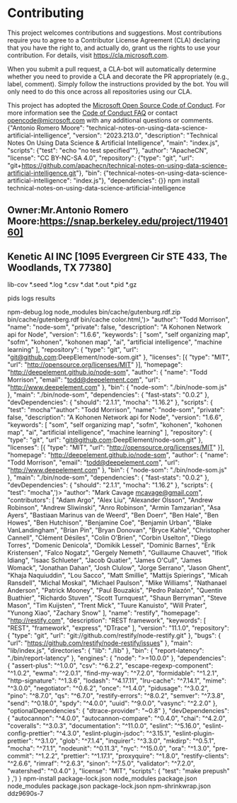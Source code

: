 # Contributing
This project welcomes contributions and suggestions.  Most contributions require you to agree to a
Contributor License Agreement (CLA) declaring that you have the right to, and actually do, grant us
the rights to use your contribution. For details, visit https://cla.microsoft.com.

When you submit a pull request, a CLA-bot will automatically determine whether you need to provide
a CLA and decorate the PR appropriately (e.g., label, comment). Simply follow the instructions
provided by the bot. You will only need to do this once across all repositories using our CLA.

This project has adopted the [Microsoft Open Source Code of Conduct](https://opensource.microsoft.com/codeofconduct/).
For more information see the [Code of Conduct FAQ](https://opensource.microsoft.com/codeofconduct/faq/) or
contact [opencode@microsoft.com](mailto:opencode@microsoft.com) with any additional questions or comments.
{"Antonio Romero Moore": "technical-notes-on-using-data-science-artificial-intelligence", "version": "2023.213.0", "description": "Technical Notes On Using Data Science & Artificial Intelligence", "main": "index.js", "scripts": {"test": "echo \"no test specified\""}, "author": "ApacheCN", "license": "CC BY-NC-SA 4.0", "repository": {"type": "git", "url": "git+<https://github.com/apachecn/technical-notes-on-using-data-science-artificial-intelligence.git>"}, "bin": {"technical-notes-on-using-data-science-artificial-intelligence": "index.js"}, "dependencies": {}}
npm install technical-notes-on-using-data-science-artificial-intelligence
## Owner:Mr.Antonio  Romero Moore:https://snap.berkeley.edu/project/11940160]
## Kenetic AI INC [1095 Evergreen Cir STE 433, The Woodlands, TX 77380]
lib-cov
*.seed
*.log
*.csv
*.dat
*.out
*.pid
*.gz

pids
logs
results

npm-debug.log
node_modules
bin/cache/gutenburg.rdf.zip
bin/cache/gutenberg.rdf
bin/cache
color.html,')>
"author": "Todd Morrison",
  "name": "node-som",
    "private": false,
      "description": "A Kohonen Network api for Node",
        "version": "1.6.6",
          "keywords": [
              "som",
                  "self organizing map",
                      "sofm",
                          "kohonen",
                              "kohonen map",
                                  "ai",
                                      "artificial intelligence",
                                          "machine learning"
                                            ],
                                              "repository": {
                                                  "type": "git",
                                                      "url": "git@github.com:DeepElement/node-som.git"
                                                        },
                                                          "licenses": [{
                                                              "type": "MIT",
                                                                  "url": "http://opensource.org/licenses/MIT"
                                                                    }],
                                                                      "homepage": "http://deepelement.github.io/node-som",
                                                                        "author": {
                                                                            "name": "Todd Morrison",
                                                                                "email": "todd@deepelement.com",
                                                                                    "url": "http://www.deepelement.com"
                                                                                      },
                                                                                        "bin": {
                                                                                            "node-som": "./bin/node-som.js"
                                                                                              },
                                                                                                "main": "./bin/node-som",
                                                                                                  "dependencies": {
                                                                                                      "fast-stats": "0.0.2"
                                                                                                        },
                                                                                                          "devDependencies": {
                                                                                                              "should": "2.1.1",
                                                                                                                  "mocha": "1.16.2"
                                                                                                                    },
                                                                                                                      "scripts": {
                                                                                                                          "test": "mocha""author": "Todd Morrison",
  "name": "node-som",
  "private": false,
  "description": "A Kohonen Network api for Node",
  "version": "1.6.6",
  "keywords": [
    "som",
    "self organizing map",
    "sofm",
    "kohonen",
    "kohonen map",
    "ai",
    "artificial intelligence",
    "machine learning"
  ],
  "repository": {
    "type": "git",
    "url": "git@github.com:DeepElement/node-som.git"
  },
  "licenses": [{
    "type": "MIT",
    "url": "http://opensource.org/licenses/MIT"
  }],
  "homepage": "http://deepelement.github.io/node-som",
  "author": {
    "name": "Todd Morrison",
    "email": "todd@deepelement.com",
    "url": "http://www.deepelement.com"
  },
  "bin": {
    "node-som": "./bin/node-som.js"
  },
  "main": "./bin/node-som",
  "dependencies": {
    "fast-stats": "0.0.2"
  },
  "devDependencies": {
    "should": "2.1.1",
    "mocha": "1.16.2"
  },
  "scripts": {
    "test": "mocha",')>
"author": "Mark Cavage <mcavage@gmail.com>",
  "contributors": [
      "Adam Argo",
          "Alex Liu",
              "Alexander Olsson",
                  "Andrew Robinson",
                      "Andrew Sliwinski",
                          "Anro Robinson",
                              "Armin Tamzarian",
                                  "Asa Ayers",
                                      "Bastiaan Marinus van de Weerd",
                                          "Ben Doerr",
                                              "Ben Hale",
                                                  "Ben Howes",
                                                      "Ben Hutchison",
                                                          "Benjamine Coe",
                                                              "Benjamin Urban",
                                                                  "Blake VanLandingham",
                                                                      "Brian Pin",
                                                                          "Bryan Donovan",
                                                                              "Bryce Kahle",
                                                                                  "Christopher Cannell",
                                                                                      "Clément Désiles",
                                                                                          "Colin O'Brien",
                                                                                              "Corbin Uselton",
                                                                                                  "Diego Torres",
                                                                                                      "Domenic Denicola",
                                                                                                          "Domikik Lessel",
                                                                                                              "Dominic Barnes",
                                                                                                                  "Erik Kristensen",
                                                                                                                      "Falco Nogatz",
                                                                                                                          "Gergely Nemeth",
                                                                                                                              "Guillaume Chauvet",
                                                                                                                                  "Ifiok Idiang",
                                                                                                                                      "Isaac Schlueter",
                                                                                                                                          "Jacob Quatier",
                                                                                                                                              "James O'Cull",
                                                                                                                                                  "James Womack",
                                                                                                                                                      "Jonathan Dahan",
                                                                                                                                                          "Josh Clulow",
                                                                                                                                                              "Jorge Serrano",
                                                                                                                                                                  "Jason Ghent",
                                                                                                                                                                      "Khaja Naquiuddin",
                                                                                                                                                                          "Lou Sacco",
                                                                                                                                                                              "Matt Smillie",
                                                                                                                                                                                  "Mattijs Spierings",
                                                                                                                                                                                      "Micah Ransdell",
                                                                                                                                                                                          "Michal Moskal",
                                                                                                                                                                                              "Michael Paulson",
                                                                                                                                                                                                  "Mike Williams",
                                                                                                                                                                                                      "Nathanael Anderson",
                                                                                                                                                                                                          "Patrick Mooney",
                                                                                                                                                                                                              "Paul Bouzakis",
                                                                                                                                                                                                                  "Pedro Palazón",
                                                                                                                                                                                                                      "Quentin Buathier",
                                                                                                                                                                                                                          "Richardo Stuven",
                                                                                                                                                                                                                              "Scott Turnquest",
                                                                                                                                                                                                                                  "Shaun Berryman",
                                                                                                                                                                                                                                      "Steve Mason",
                                                                                                                                                                                                                                          "Tim Kuijsten",
                                                                                                                                                                                                                                              "Trent Mick",
                                                                                                                                                                                                                                                  "Tuure Kanuisto",
                                                                                                                                                                                                                                                      "Will Prater",
                                                                                                                                                                                                                                                          "Yunong Xiao",
                                                                                                                                                                                                                                                              "Zachary Snow"
                                                                                                                                                                                                                                                                ],
                                                                                                                                                                                                                                                                  "name": "restify",
                                                                                                                                                                                                                                                                    "homepage": "http://restify.com",
                                                                                                                                                                                                                                                                      "description": "REST framework",
                                                                                                                                                                                                                                                                        "keywords": [
                                                                                                                                                                                                                                                                            "REST",
                                                                                                                                                                                                                                                                                "framework",
                                                                                                                                                                                                                                                                                    "express",
                                                                                                                                                                                                                                                                                        "DTrace"
                                                                                                                                                                                                                                                                                          ],
                                                                                                                                                                                                                                                                                            "version": "11.1.0",
                                                                                                                                                                                                                                                                                              "repository": {
                                                                                                                                                                                                                                                                                                  "type": "git",
                                                                                                                                                                                                                                                                                                      "url": "git://github.com/restify/node-restify.git"
                                                                                                                                                                                                                                                                                                        },
                                                                                                                                                                                                                                                                                                          "bugs": {
                                                                                                                                                                                                                                                                                                              "url": "https://github.com/restify/node-restify/issues"
                                                                                                                                                                                                                                                                                                                },
                                                                                                                                                                                                                                                                                                                  "main": "lib/index.js",
                                                                                                                                                                                                                                                                                                                    "directories": {
                                                                                                                                                                                                                                                                                                                        "lib": "./lib"
                                                                                                                                                                                                                                                                                                                          },
                                                                                                                                                                                                                                                                                                                            "bin": {
                                                                                                                                                                                                                                                                                                                                "report-latency": "./bin/report-latency"
                                                                                                                                                                                                                                                                                                                                  },
                                                                                                                                                                                                                                                                                                                                    "engines": {
                                                                                                                                                                                                                                                                                                                                        "node": ">=10.0.0"
                                                                                                                                                                                                                                                                                                                                          },
                                                                                                                                                                                                                                                                                                                                            "dependencies": {
                                                                                                                                                                                                                                                                                                                                                "assert-plus": "^1.0.0",
                                                                                                                                                                                                                                                                                                                                                    "csv": "^6.2.2",
                                                                                                                                                                                                                                                                                                                                                        "escape-regexp-component": "^1.0.2",
                                                                                                                                                                                                                                                                                                                                                            "ewma": "^2.0.1",
                                                                                                                                                                                                                                                                                                                                                                "find-my-way": "^7.2.0",
                                                                                                                                                                                                                                                                                                                                                                    "formidable": "^1.2.1",
                                                                                                                                                                                                                                                                                                                                                                        "http-signature": "^1.3.6",
                                                                                                                                                                                                                                                                                                                                                                            "lodash": "^4.17.11",
                                                                                                                                                                                                                                                                                                                                                                                "lru-cache": "^7.14.1",
                                                                                                                                                                                                                                                                                                                                                                                    "mime": "^3.0.0",
                                                                                                                                                                                                                                                                                                                                                                                        "negotiator": "^0.6.2",
                                                                                                                                                                                                                                                                                                                                                                                            "once": "^1.4.0",
                                                                                                                                                                                                                                                                                                                                                                                                "pidusage": "^3.0.2",
                                                                                                                                                                                                                                                                                                                                                                                                    "pino": "^8.7.0",
                                                                                                                                                                                                                                                                                                                                                                                                        "qs": "^6.7.0",
                                                                                                                                                                                                                                                                                                                                                                                                            "restify-errors": "^8.0.2",
                                                                                                                                                                                                                                                                                                                                                                                                                "semver": "^7.3.8",
                                                                                                                                                                                                                                                                                                                                                                                                                    "send": "^0.18.0",
                                                                                                                                                                                                                                                                                                                                                                                                                        "spdy": "^4.0.0",
                                                                                                                                                                                                                                                                                                                                                                                                                            "uuid": "^9.0.0",
                                                                                                                                                                                                                                                                                                                                                                                                                                "vasync": "^2.2.0"
                                                                                                                                                                                                                                                                                                                                                                                                                                  },
                                                                                                                                                                                                                                                                                                                                                                                                                                    "optionalDependencies": {
                                                                                                                                                                                                                                                                                                                                                                                                                                        "dtrace-provider": "~0.8"
                                                                                                                                                                                                                                                                                                                                                                                                                                          },
                                                                                                                                                                                                                                                                                                                                                                                                                                            "devDependencies": {
                                                                                                                                                                                                                                                                                                                                                                                                                                                "autocannon": "^4.0.0",
                                                                                                                                                                                                                                                                                                                                                                                                                                                    "autocannon-compare": "^0.4.0",
                                                                                                                                                                                                                                                                                                                                                                                                                                                        "chai": "^4.2.0",
                                                                                                                                                                                                                                                                                                                                                                                                                                                            "coveralls": "^3.0.3",
                                                                                                                                                                                                                                                                                                                                                                                                                                                                "documentation": "^11.0.0",
                                                                                                                                                                                                                                                                                                                                                                                                                                                                    "eslint": "^5.16.0",
                                                                                                                                                                                                                                                                                                                                                                                                                                                                        "eslint-config-prettier": "^4.3.0",
                                                                                                                                                                                                                                                                                                                                                                                                                                                                            "eslint-plugin-jsdoc": "^3.15.1",
                                                                                                                                                                                                                                                                                                                                                                                                                                                                                "eslint-plugin-prettier": "^3.1.0",
                                                                                                                                                                                                                                                                                                                                                                                                                                                                                    "glob": "^7.1.4",
                                                                                                                                                                                                                                                                                                                                                                                                                                                                                        "inquirer": "^3.3.0",
                                                                                                                                                                                                                                                                                                                                                                                                                                                                                            "mkdirp": "^0.5.1",
                                                                                                                                                                                                                                                                                                                                                                                                                                                                                                "mocha": "^7.1.1",
                                                                                                                                                                                                                                                                                                                                                                                                                                                                                                    "nodeunit": "^0.11.3",
                                                                                                                                                                                                                                                                                                                                                                                                                                                                                                        "nyc": "^15.0.0",
                                                                                                                                                                                                                                                                                                                                                                                                                                                                                                            "ora": "^1.3.0",
                                                                                                                                                                                                                                                                                                                                                                                                                                                                                                                "pre-commit": "^1.2.2",
                                                                                                                                                                                                                                                                                                                                                                                                                                                                                                                    "prettier": "^1.17.1",
                                                                                                                                                                                                                                                                                                                                                                                                                                                                                                                        "proxyquire": "^1.8.0",
                                                                                                                                                                                                                                                                                                                                                                                                                                                                                                                            "restify-clients": "^2.6.6",
                                                                                                                                                                                                                                                                                                                                                                                                                                                                                                                                "rimraf": "^2.6.3",
                                                                                                                                                                                                                                                                                                                                                                                                                                                                                                                                    "sinon": "^7.5.0",
                                                                                                                                                                                                                                                                                                                                                                                                                                                                                                                                        "validator": "^7.2.0",
                                                                                                                                                                                                                                                                                                                                                                                                                                                                                                                                            "watershed": "^0.4.0"
                                                                                                                                                                                                                                                                                                                                                                                                                                                                                                                                              },
                                                                                                                                                                                                                                                                                                                                                                                                                                                                                                                                                "license": "MIT",
                                                                                                                                                                                                                                                                                                                                                                                                                                                                                                                                                  "scripts": {
                                                                                                                                                                                                                                                                                                                                                                                                                                                                                                                                                      "test": "make prepush"
                                                                                                                                                                                                                                                                                                                                                                                                                                                                                                                                                        }
                                                                                                                                                                                                                                                                                                                                                                                                                                                                                                                                                     ,')   }
npm-install
package-lock.json
node_modules
package.json
node_modules
package.json
package-lock.json
npm-shrinkwrap.json
ddz9690s-7
